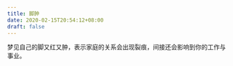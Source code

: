 ```yaml
---
title: 脚肿
date: 2020-02-15T20:54:12+08:00
draft: false
---
```


梦见自己的脚又红又肿，表示家庭的关系会出现裂痕，间接还会影响到你的工作与事业。
